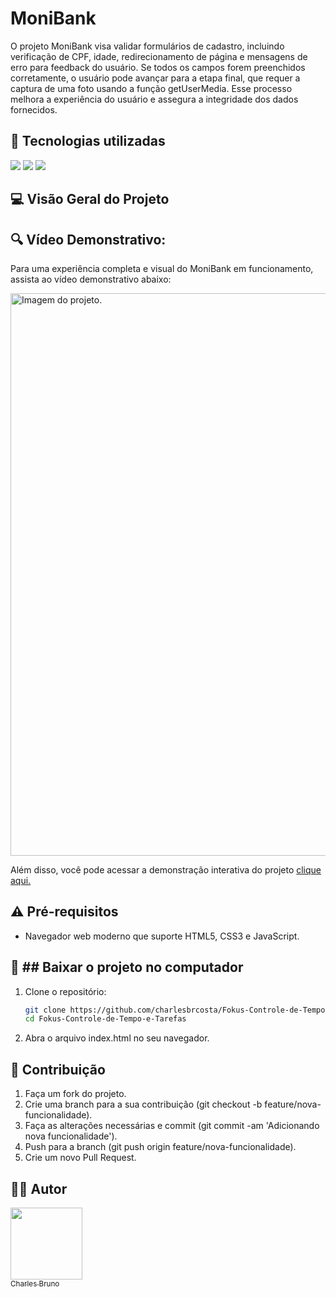 #  MoniBank

O projeto MoniBank visa validar formulários de cadastro, incluindo verificação de CPF, idade, redirecionamento de página e mensagens de erro para feedback do usuário. Se todos os campos forem preenchidos corretamente, o usuário pode avançar para a etapa final, que requer a captura de uma foto usando a função getUserMedia. Esse processo melhora a experiência do usuário e assegura a integridade dos dados fornecidos.

## :dizzy: Tecnologias utilizadas

<div>
  <img src="https://img.shields.io/badge/HTML5-e34c26?style=for-the-badge&logo=html5&logoColor=white">
  <img src="https://img.shields.io/badge/CSS3-264de4?style=for-the-badge&logo=css3&logoColor=white">
  <img src="https://img.shields.io/badge/JavaScript-F7DF1E?style=for-the-badge&logo=javascript&logoColor=black">
</div>

## :computer: Visão Geral do Projeto

## :mag: Vídeo Demonstrativo:

Para uma experiência completa e visual do MoniBank em funcionamento, assista ao vídeo demonstrativo abaixo:

<img src="./img/demoMoniBank.gif"  alt="Imagem do projeto." width="900">


Além disso, você pode acessar a demonstração interativa do projeto [clique aqui.](https://charlesbrcosta.github.io/MoniBank/)

## :warning: Pré-requisitos

- Navegador web moderno que suporte HTML5, CSS3 e JavaScript.

## :open_file_folder: ## Baixar o projeto no computador

1. Clone o repositório:

   ```bash
   git clone https://github.com/charlesbrcosta/Fokus-Controle-de-Tempo-e-Tarefas.git
   cd Fokus-Controle-de-Tempo-e-Tarefas

2. Abra o arquivo index.html no seu navegador.

## :paperclip: Contribuição

1. Faça um fork do projeto.
2. Crie uma branch para a sua contribuição (git checkout -b feature/nova-funcionalidade).
3. Faça as alterações necessárias e commit (git commit -am 'Adicionando nova funcionalidade').
4. Push para a branch (git push origin feature/nova-funcionalidade).
5. Crie um novo Pull Request.

## :student: Autor

[<img loading="lazy" src="https://avatars.githubusercontent.com/u/48035699?v=4" width=115><br><sub>Charles Bruno</sub>](https://github.com/charlesbrcosta)
